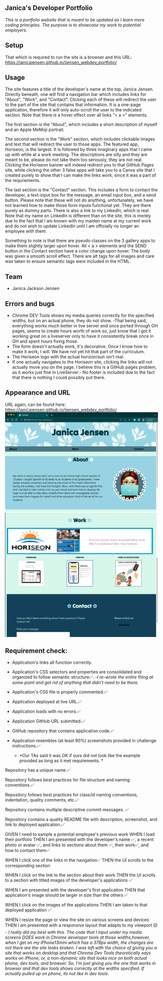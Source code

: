 
## Janica's Developer Portfolio 

*This is a portfolio website that is meant to be updated as I learn more coding principles. The purpose is to showcase my work to potential employers.* 




## Setup 
That which is required to run the site is a browser and this URL: https://janicajensen.github.io/jjensen_webdev_portfolio/


## Usage

The site features a title of the developer's name at the top, Janica Jensen. Directly beneath, one will find a navigation bar which includes links for "About", "Work", and "Contact". Clicking each of these will redirect the user to the part of the site that contains that information. It is a one-page application, therefore it will only auto-scroll the user to the indicated section. Note that there is a hover effect over all links "< a >"
 elements. 
 
 The first section is the "About", which includes a short description of myself and an Apple MeMoji portrait. 

 The second section is the "Work" section, which includes clickable images and text that will redirect the user to those apps. The featured app, Horiseon, is the largest. It is followed by three imaginary apps that I came up with while at a work meeting. The descriptions are silly and they are meant to be, please do not take them too seriously, they are not real. Clicking the Horiseon banner will indeed redirect you to that GitHub Pages site, while clicking the other 3 false apps will take you to a Canva site that I created purely to show that I can make the links work, since it was a part of the requriements. 
 
 The last section is the "Contact" section. This includes a form to contact the developer, a text-input box for the message, an email input box, and a send button. Please note that these will not do anything, unfortunately, we have not learned how to make those form inputs functional yet. They are there purely as dummy parts. There is also a link to my LinkedIn, which is real. Note that my name on LinkedIn is different than on the site, this is merely due to the fact that I am known with my maiden name at my current work and do not wish to update LinkedIn until I am officially no longer an employee with them. 

Something to note is that there are pseudo classes on the 3 gallery apps to make them slightly larger upon hover. All < a > elements and the SEND button in the Contact section have a color change upon hover. The body was given a smooth scroll effect. There are alt tags for all images and care was taken to ensure semantic tags were included in the HTML. 

## Team

* Janica Jackson Jensen 

## Errors and bugs
 
- Chrome DEV Tools shows my media queries correctly for the specified widths, but on an actual phone, they do not show. 
-That being said, everything works much better in live server and once ported through GH pages, seems to create hours worth of work so, just know that I got it working great on a liveserver only to have it consistently break once in GH and spent hours fixing those. 
- The form doesn't actually work, it's decorative. Once I know how to make it work, I will. We have not yet hit that part of the curriculum. 
- The Horiseon logo with the actual horizon/sun isn't real. 
- If one actually navigates to the Horiseon site, clicking the links will not actually move you on the page. I believe this is a GitHub pages problem, as it works just fine in LiveServer.-  No footer is included due to the fact that there is nothing I could possibly put there. 

## Appearance and URL
URL again, can be found here: https://janicajensen.github.io/jjensen_webdev_portfolio/
![](assets/app%20screenshot%201.png)
![](assets/app%20screenshot%202.png)

## Requirement check: 


- Application's links all function correctly.

- Application's CSS selectors and properties are consolidated  and organized to follow semantic structure✅.
     -*I re-wrote the entire thing at some point and got rid of anything that didn't need to be there.*

- Application's CSS file is properly commented.✅

- Application deployed at live URL.✅

- Application loads with no errors.✅

- Application GitHub URL submitted.✅

- GitHub repository that contains application code.✅

- Application resembles (at least 90%) screenshots provided in challenge instructions.✅
    - *Our TAs said it was OK if ours did not look like the example provided as long as it met requirements. *

Repository has a unique name.✅

Repository follows best practices for file structure and naming conventions.✅

Repository follows best practices for class/id naming conventions, indentation, quality comments, etc.✅

Repository contains multiple descriptive commit messages. ✅

Repository contains a quality README file with description, screenshot, and link to deployed application.✅

GIVEN I need to sample a potential employee's previous work
WHEN I load their portfolio
THEN I am presented with the developer's name ✅, a recent photo or avatar ✅, and links to sections about them ✅, their work✅, and how to contact them✅

WHEN I click one of the links in the navigation✅
THEN the UI scrolls to the corresponding section

WHEN I click on the link to the section about their work
THEN the UI scrolls to a section with titled images of the developer's applications ✅

WHEN I am presented with the developer's first application
THEN that application's image should be larger in size than the others ✅

WHEN I click on the images of the applications 
THEN I am taken to that deployed application ✅

WHEN I resize the page or view the site on various screens and devices
THEN I am presented with a responsive layout that adapts to my viewport 🟡
    - *I really did my best with this. The code that I input under my media screens DOES work in Chrome developer tools at those widths,however, when I get on my iPhone13mini which has a 378px width, the changes are not there are the site looks broken. I was left with the choice of giving you a site that works on desktop and that Chrome Dev Tools theoretically says works on iPhone, or, a non-dynamic site that looks nice on both actual phone, dev tools, and browser. So, I'm just giving you the one that works in browser and that dev tools shows correctly at the widths specified. If actually pulled up on phone, its not like in dev tools.*